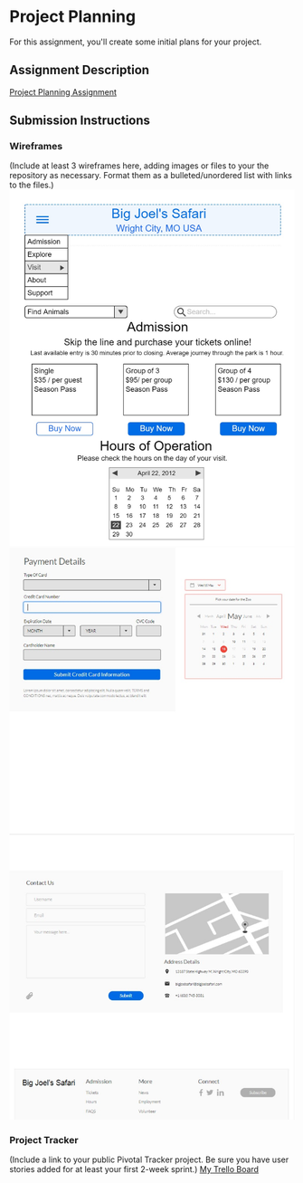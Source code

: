 # Project Planning
For this assignment, you'll create some initial plans for your project.

## Assignment Description
[Project Planning Assignment](https://education.launchcode.org/liftoff/assignments/planning/)

## Submission Instructions

### Wireframes

(Include at least 3 wireframes here, adding images or files to your the repository as necessary. Format them as a bulleted/unordered list with links to the files.)
![Image of ZooWireframe pg1](https://github.com/JessicaNations/liftoff-assignments/blob/master/P3-Project_Planning/ZooWireframe.jpg)
![Image of ZooWireframe pg2](https://github.com/JessicaNations/liftoff-assignments/blob/master/P3-Project_Planning/Tickets.jpg)
![Image of ZooWireframe pg3](https://github.com/JessicaNations/liftoff-assignments/blob/master/P3-Project_Planning/ContactFooter.jpg)

### Project Tracker

(Include a link to your public Pivotal Tracker project. Be sure you have user stories added for at least your first 2-week sprint.)
[My Trello Board](https://trello.com/b/Xb0C3z4h/zoo-board)